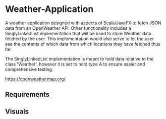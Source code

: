 # Weather-Application

A weather application designed with aspects of Scala/JavaFX to fetch JSON data from an OpenWeather API. Other functionality includes a SinglyLinkedList implementation that will be used to store Weather data fetched by the user. This implementation would also serve to let the user see the contents of which data from which locations they have fetched thus far.

The SinglyLinkedList implementation is meant to hold data relative to the class 'Weather', however it is set to hold type A to ensure easier and comprehensive testing.

https://openweathermap.org/

## Requirements

## Visuals
